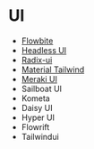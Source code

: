 # UI

* [Flowbite](https://flowbite.com/)
* [Headless UI](https://headlessui.com/)
* [Radix-ui](https://www.radix-ui.com/)
* [Material Tailwind](https://www.material-tailwind.com/)
* [Meraki UI](https://merakiui.com/)
* Sailboat UI
* Kometa
* Daisy UI
* Hyper UI
* Flowrift
* Tailwindui
